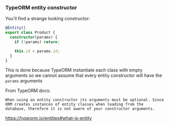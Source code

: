 ### TypeORM entity constructor

You'll find a strange looking constructor:

```ts
@Entity()
export class Product {
  constructor(params) {
    if (!params) return;

    this.id = params.id;
  }
}
```

This is done because TypeORM instantiate each class with empty arguments so we cannot assume that every entity constructor will have the `params` arguments

From TypeORM docs:

    When using an entity constructor its arguments must be optional. Since ORM creates instances of entity classes when loading from the database, therefore it is not aware of your constructor arguments.

https://typeorm.io/entities#what-is-entity
